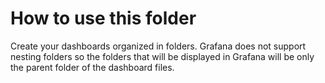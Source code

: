 # How to use this folder

Create your dashboards organized in folders.
Grafana does not support nesting folders so the
folders that will be displayed in Grafana will be
only the parent folder of the dashboard files.
